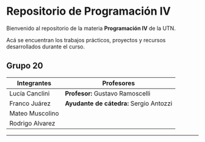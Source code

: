 # Repositorio de Programación IV

Bienvenido al repositorio de la materia **Programación IV** de la UTN.

Acá se encuentran los trabajos prácticos, proyectos y recursos desarrollados durante el curso.

## Grupo 20

| Integrantes                | Profesores                              |
|----------------------------|-----------------------------------------|
| Lucía Canclini             | **Profesor:** Gustavo Ramoscelli        |
| Franco Juárez              | **Ayudante de cátedra:** Sergio Antozzi        |
| Mateo Muscolino            |                                         |
| Rodrigo Alvarez            |                                         |

---

